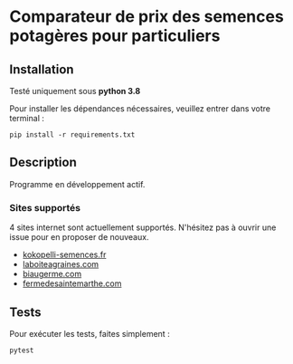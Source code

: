 # Comparateur de prix des semences potagères pour particuliers

## Installation

Testé uniquement sous **python 3.8**

Pour installer les dépendances nécessaires, veuillez entrer dans votre terminal :

```
pip install -r requirements.txt
```

## Description

Programme en développement actif.

### Sites supportés

4 sites internet sont actuellement supportés. N'hésitez pas à ouvrir une issue pour en proposer de nouveaux.

- [kokopelli-semences.fr](https://kokopelli-semences.fr)
- [laboiteagraines.com](https://laboiteagraines.com)
- [biaugerme.com](https://biaugerme.com)
- [fermedesaintemarthe.com](https://fermedesaintemarthe.com)

## Tests

Pour exécuter les tests, faites simplement :

```
pytest
```